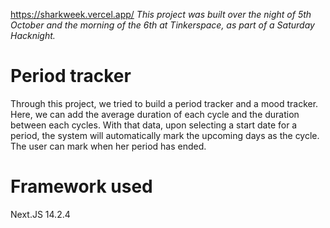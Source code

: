 https://sharkweek.vercel.app/
*This project was built over the night of 5th October and the morning of the 6th at Tinkerspace, as part of a Saturday Hacknight.*

# Period tracker
Through this project, we tried to build a period tracker and a mood tracker. Here, we can add the average duration of each cycle and the duration between each cycles. With that data, upon selecting a start date for a period, the system will automatically mark the upcoming days as the cycle. The user can mark when her period has ended.

# Framework used
Next.JS 14.2.4

